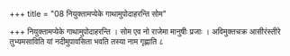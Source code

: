 +++
title = "08 नियुक्तामप्येके गाथामुपोदाहरन्ति सोम"

+++
नियुक्तामप्येके गाथामुपोदाहरन्ति । सोम एव नो राजेमा मानुषीः प्रजाः । अविमुक्तचक्र आसीरंस्तीरे तुभ्यमसाविति यां नदीमुपावसिता भवति तस्या नाम गृह्णाति ८